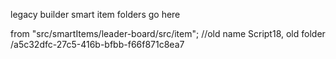 legacy builder smart item folders go here

from "src/smartItems/leader-board/src/item"; //old name Script18, old folder /a5c32dfc-27c5-416b-bfbb-f66f871c8ea7